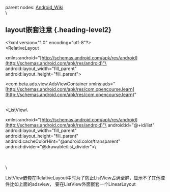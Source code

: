 parent nodes: [Android\_Wiki](Android_Wiki.html)\
\

layout嵌套注意 {.heading-level2}
--------------

\<?xml version="1.0" encoding="utf-8"?\>\
 \<RelativeLayout

xmlns:android="[http://schemas.android.com/apk/res/android](http://schemas.android.com/apk/res/android)"\
 android:layout\_width="fill\_parent"\
 android:layout\_height="fill\_parent"\>

\<com.beta.ads.view.AdsViewContainer
xmlns:ads="[http://schemas.android.com/apk/res/com.opencourse.learn](http://schemas.android.com/apk/res/com.opencourse.learn)"

\
 \<ListView\

xmlns:android="[http://schemas.android.com/apk/res/android](http://schemas.android.com/apk/res/android)"\
 android:id="@+id/list"\
 android:layout\_width="fill\_parent"\
 android:layout\_height="fill\_parent"\
 android:cacheColorHint="@android:color/transparent"\
 android:divider="@drawable/list\_divider"\>\

\
 \
 \

ListView嵌套在RelativeLayout中时为了防止ListView占满全屏，显示不了其他控件比如上面的adsview，
要在ListView外面嵌套一个LinearLayout
